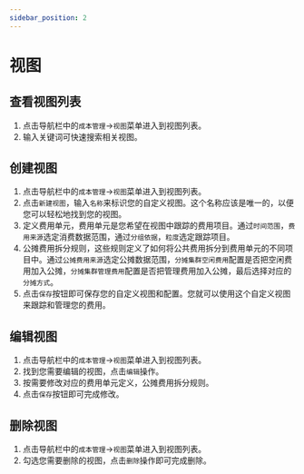 ```yaml
---
sidebar_position: 2
---
```



# 视图

## 查看视图列表

1. 点击导航栏中的`成本管理`->`视图`菜单进入到视图列表。
2. 输入关键词可快速搜索相关视图。

## 创建视图

1. 点击导航栏中的`成本管理`->`视图`菜单进入到视图列表。
2. 点击`新建视图`，输入`名称`来标识您的自定义视图。这个名称应该是唯一的，以便您可以轻松地找到您的视图。
3. 定义费用单元，费用单元是您希望在视图中跟踪的费用项目。通过`时间范围`，`费用来源`选定消费数据范围，通过`分组依据`，`粒度`选定跟踪项目。
4. 公摊费用拆分规则，这些规则定义了如何将公共费用拆分到费用单元的不同项目中。通过`公摊费用来源`选定公摊数据范围，`分摊集群空闲费用`配置是否把空闲费用加入公摊，`分摊集群管理费用`配置是否把管理费用加入公摊，最后选择对应的`分摊方式`。
5. 点击`保存`按钮即可保存您的自定义视图和配置。您就可以使用这个自定义视图来跟踪和管理您的费用。

## 编辑视图

1. 点击导航栏中的`成本管理`->`视图`菜单进入到视图列表。
2. 找到您需要编辑的视图，点击`编辑`操作。
3. 按需要修改对应的费用单元定义，公摊费用拆分规则。
4. 点击`保存`按钮即可完成修改。

## 删除视图

1. 点击导航栏中的`成本管理`->`视图`菜单进入到视图列表。
2. 勾选您需要删除的视图，点击`删除`操作即可完成删除。

